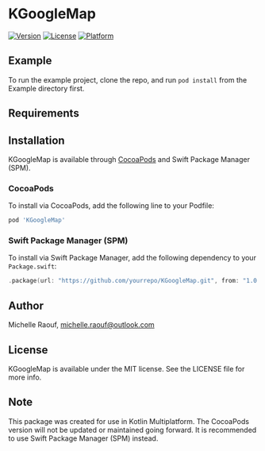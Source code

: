 # KGoogleMap

[![Version](https://img.shields.io/cocoapods/v/KGoogleMap.svg?style=flat)](https://cocoapods.org/pods/KGoogleMap)
[![License](https://img.shields.io/cocoapods/l/KGoogleMap.svg?style=flat)](https://cocoapods.org/pods/KGoogleMap)
[![Platform](https://img.shields.io/cocoapods/p/KGoogleMap.svg?style=flat)](https://cocoapods.org/pods/KGoogleMap)

## Example

To run the example project, clone the repo, and run `pod install` from the Example directory first.

## Requirements

## Installation

KGoogleMap is available through [CocoaPods](https://cocoapods.org) and Swift Package Manager (SPM).

### CocoaPods
To install via CocoaPods, add the following line to your Podfile:

```ruby
pod 'KGoogleMap'
```

### Swift Package Manager (SPM)
To install via Swift Package Manager, add the following dependency to your `Package.swift`:

```swift
.package(url: "https://github.com/yourrepo/KGoogleMap.git", from: "1.0.0")
```

## Author

Michelle Raouf, <michelle.raouf@outlook.com>

## License

KGoogleMap is available under the MIT license. See the LICENSE file for more info.

## Note

This package was created for use in Kotlin Multiplatform. The CocoaPods version will not be updated or maintained going forward. It is recommended to use Swift Package Manager (SPM) instead.

